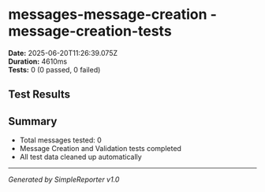# messages-message-creation - message-creation-tests

**Date:** 2025-06-20T11:26:39.075Z  
**Duration:** 4610ms  
**Tests:** 0 (0 passed, 0 failed)

## Test Results



## Summary

- Total messages tested: 0
- Message Creation and Validation tests completed
- All test data cleaned up automatically

---
*Generated by SimpleReporter v1.0*
